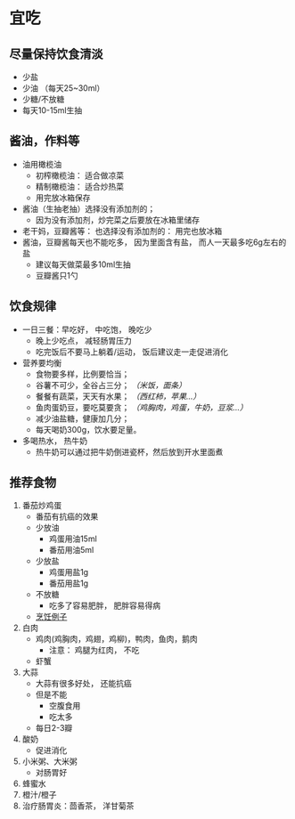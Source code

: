 # 宜吃

## 尽量保持饮食清淡
- 少盐
- 少油 （每天25~30ml）
- 少糖/不放糖
- 每天10-15ml生抽

## 酱油，作料等
- 油用橄榄油
    - 初榨橄榄油： 适合做凉菜
    - 精制橄榄油： 适合炒热菜
    - 用完放冰箱保存
- 酱油（生抽老抽）选择没有添加剂的；
    - 因为没有添加剂，炒完菜之后要放在冰箱里储存
- 老干妈，豆瓣酱等： 也选择没有添加剂的： 用完也放冰箱
- 酱油，豆瓣酱每天也不能吃多， 因为里面含有盐， 而人一天最多吃6g左右的盐
    - 建议每天做菜最多10ml生抽
    - 豆瓣酱只1勺

## 饮食规律
- 一日三餐：早吃好， 中吃饱， 晚吃少
    - 晚上少吃点， 减轻肠胃压力
    - 吃完饭后不要马上躺着/运动， 饭后建议走一走促进消化
- 营养要均衡
    - 食物要多样，比例要恰当；
    - 谷薯不可少，全谷占三分； *（米饭，面条）*
    - 餐餐有蔬菜，天天有水果； *（西红柿，苹果...）*
    - 鱼肉蛋奶豆，要吃莫要贪； *（鸡胸肉，鸡蛋，牛奶，豆浆...）*
    - 减少油盐糖，健康加几分；
    - 每天喝奶300g，饮水要足量。
- 多喝热水， 热牛奶
    - 热牛奶可以通过把牛奶倒进瓷杯，然后放到开水里面煮


## 推荐食物
1. 番茄炒鸡蛋
    - 番茄有抗癌的效果
    - 少放油
        - 鸡蛋用油15ml
        - 番茄用油5ml
    - 少放盐
        - 鸡蛋用盐1g
        - 番茄用盐1g
    - 不放糖
        - 吃多了容易肥胖， 肥胖容易得病
    - [烹饪例子](https://lanfanapp.com/recipe/2039/)
2. 白肉
    - 鸡肉(鸡胸肉，鸡翅，鸡柳)，鸭肉，鱼肉，鹅肉
        - 注意： 鸡腿为红肉， 不吃
    - 虾蟹
3. 大蒜
    - 大蒜有很多好处， 还能抗癌
    - 但是不能
        - 空腹食用
        - 吃太多
    - 每日2-3瓣
4. 酸奶
    - 促进消化 
5. 小米粥、大米粥
    - 对肠胃好
6. 蜂蜜水
7. 橙汁/橙子
8. 治疗肠胃炎：茴香茶， 洋甘菊茶